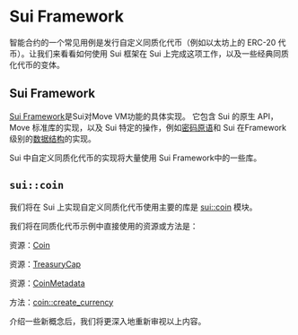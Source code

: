 

# Sui Framework

智能合约的一个常见用例是发行自定义同质化代币（例如以太坊上的 ERC-20 代币）。让我们来看看如何使用 Sui 框架在 Sui 上完成这项工作，以及一些经典同质化代币的变体。

## Sui Framework

[Sui Framework](https://github.com/MystenLabs/sui/tree/main/crates/sui-framework/sources)是Sui对Move VM功能的具体实现。 它包含 Sui 的原生 API，Move 标准库的实现，以及 Sui 特定的操作，例如[密码原语](https://github.com/MystenLabs/sui/blob/main/crates/sui-framework/docs/groth16.md)和 Sui 在Framework级别的[数据结构](https://github.com/MystenLabs/sui/blob/main/crates/sui-framework/docs/url.md)的实现。

Sui 中自定义同质化代币的实现将大量使用 Sui Framework中的一些库。

## **`sui::coin`**

我们将在 Sui 上实现自定义同质化代币使用主要的库是 [sui::coin](<https://github.com/MystenLabs/sui/blob/main/crates/sui-framework/docs/coin%20.md>) 模块。

我们将在同质化代币示例中直接使用的资源或方法是：

资源：[Coin](https://github.com/MystenLabs/sui/blob/main/crates/sui-framework/docs/coin.md#resource-coin)

资源：[TreasuryCap](https://github.com/MystenLabs/sui/blob/main/crates/sui-framework/docs/coin.md#resource-treasurycap)

资源：[CoinMetadata](https://github.com/MystenLabs/sui/blob/main/crates/sui-framework/docs/coin.md#resource-coinmetadata)

方法：[coin::create_currency](https://github.com/MystenLabs/sui/blob/main/crates/sui-framework/docs/coin.md#function-create_currency)

介绍一些新概念后，我们将更深入地重新审视以上内容。

